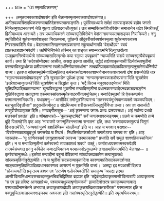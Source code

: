 +++
title = "01 स्मृत्यधिकरणम्"

+++
॥स्मृतयनवकाशदोषप्रसंग इति चेन्नान्यस्मृत्यनवकाशदोषप्रसंगात्॥ अतीतपञ्चत्रिंशदधिकरणन्यायातिदेशरूपत्वात्सङ्गतिः। पूर्वस्मिन्नध्याये सर्वज्ञं सत्यसङ्कल्पं ब्रह्मैव जगतो निमित्तमुपादानकारणं चेति श्रुतयः प्रतिपादयन्तीत्युक्तं। तत्र सम्भावितसर्वविधविरोध समाधानेन तदेव स्थिरीकर्तुं द्वितीयाध्याय आरभ्यते। तत्र प्रथमाधिकरणे सांख्यस्मृतिविरोधेन वेदांतानामन्यपरत्वाशङ्का निराक्रियते। ननु स्मृतिविरोधे श्रुतेरान्यपर्यशङ्का निरालम्बना, पूर्वतन्त्रे औदुंबरीसर्वस्पर्शनस्मृत्या श्रुतेरन्यपरत्वस्य निरस्तत्वादिति चेन्न। वेदांतानामतिगहननानाप्रकाराणां स्फुचार्थानामपि 'वेदार्थोऽयं" स्वयं ज्ञातस्तत्राज्ञानंभवेदपि। ऋषिभिर्निश्चेते तस्मिन् का शङ्का स्यान्महात्मभि'रित्युक्तरीत्या उपबृह्मणनिश्चेयार्थत्वे सांख्यव्यासादिस्मृत्योः कया स्मृत्या उपबृह्मणं" न्याय्यमिति संशये सांख्यस्मृत्यैवोपबृह्मणं कार्यं। तथा हि 'सदेवसोम्येदमग्र आसीत्, असद्वा इदमग्र आसीत्, तद्धेदं तर्ह्यव्याकृतमासी'दित्येवंरूपश्रुतीनां परस्परविरुद्धार्थतया प्रतीयमानानां स्वतोऽर्थनिर्णयासमर्थानां" तत्वप्रतिपादकसर्वज्ञकपिलस्मृत्यनुसारेणार्थनिर्णयो वाच्यः। इतरधा सांख्यस्मृतेर्मन्वादिस्मृतिवत् कर्मस्वरूपेऽप्यवकाशाभावेनानवकाशत्वरूपो दोषः प्रसज्येतेति तत्र 'स्मृत्यनवकाशदोषप्रसङ्ग' इति सूत्रखण्डेन पूर्वपक्षं कृत्वा 'नान्यस्मृत्यनवकाशदोषप्रसंगा'दिति सूत्रशेषेण 'इतरेषाञ्चानुपलब्धे'रिति सूत्रशेषेण च सिद्धांतः कृतः। 'यद्वै किञ्च मनुरवदत्तद्भेषज' मिति श्रुतिप्रतिपादितप्रामाण्यानां" श्रुत्यविरुद्धानां भूयसीनां मन्वादिस्मृतीनां प्रधानकारणवादेऽनवकाशप्रसङ्गेन श्रुतिविरुद्धाया अतादृश्या एकस्यास्सांख्यस्मृतेरनादरणीयत्वमुचितम्। मन्वादिस्मृतयो हि ऐककण्ठ्येन परमात्मानमभिदधति। यथाहमनुः--'आसीदिदं तमोभूत'मित्यारभ्य 'ततस्स्वयंभूर्भगवानव्यक्तो व्यञ्जयन्निदम्। महाभूतादिवृत्तौजाः" प्रादुरासीत्तमोनुदः॥ सोऽभिध्याय शरीरात्स्वात्सिसृक्षुर्विविधाः प्रजाः। अप एव ससर्जादौ तासुवीर्यमपासृजत'दिति। भगवद्गीतासुच-- 'अहं कृत्स्नस्य जगतः प्रभवः प्रलयस्तथा। अहं सर्वस्य प्रभवो मत्तस्सर्वं प्रवर्तत' इति॥ श्रीमहाभारते--'कुतस्सृष्टमिदं" सर्वं जगत्स्थावरजङ्गमम्। प्रलये च कमप्येति तन्मे ब्रूहि पितामहे'ति पृष्ट आह 'नारायणो जगन्मूर्तिरनन्तात्मा सनातन' इति, तथा 'तस्मादव्यक्तमुत्पन्नं त्रिगुणं द्विजसत्तमे'ति, 'अव्यक्तं पुरुषे ब्रह्मन्निष्क्रिय संप्रलीयत' इति च। आह च भगवान् पराशरः--'विष्णोस्सकाशादुद्भूतं जगत्तत्रैव च स्थितं। स्थितिसंयमकर्ताऽसौ जगतोऽस्य जगच्च स' इति। आह चापस्तंबः-- 'पूः प्राणिनस्सर्व एवगुहाशयस्ये'त्यारभ्य 'तस्मात्कायाः" प्रभवंति सर्वे समूलं शाश्वतिकस्सनित्य' इति। न च मन्वादिस्मृतीनां कर्मस्वरूपे सावकाशत्वं शक्यं" वक्तुं। कर्माराध्यपरमात्मस्वरूपेऽपि तात्पर्यसंभवात्॥ननु कपिलेन मन्वाद्यभिमतस्य परमात्मनोऽनुपलब्धेः तत्राप्रामाणिकत्वमिति चेत्तत्राह-- ॥ इतरेषांचानुलब्धेः॥ इतरेषां मन्वादीनां बहूनां वैदिकानां सांख्योक्तप्रकारेण तत्वानुपलब्धेः सांख्यस्मृतिर्नानुरोद्धव्येति। न च श्रुतीनां सदसदव्याकृतादिना कारणत्वप्रतिपादकत्वदर्शनात् साङ्ख्यस्मृतिप्रतिपादितप्रधानकारणत्व आश्रयणं न युक्तमिति वाच्यं। 'असद्वा इद मग्रआसी'दित्यत्र 'सोकामयते'ति प्रकृतस्य ब्रह्मण एव 'तदप्येष श्लोकोभवती'ति समाकृष्य 'असद्वा इदमग्र आसी'दित्यभिधानादसच्छब्दस्सूक्ष्मचिदचिद्विशिष्ट ब्रह्मपर इति 'तद्वेदंतर्ह्यव्याकृतमासी'दित्यत्रापि अव्याकृतस्य 'स एष इह प्रविष्ट आनखाग्रेभ्यः, पश्यत्यचक्षुस्सश्रृणोत्यकर्ण' इत्यादिनोत्तरत्र समाकृष्यमाणत्वात् पश्यत्वादीनामचेतने अभावात् अव्वाकृतशब्दोऽपि अव्याकृतशब्दिताव्यक्तशरीरक" परमात्मपर इति च वक्तुमुचितत्वान्नास्याश्शङ्काया अवकाश इति नसांख्यस्मृतिरनुरोद्धव्येति॥ इति स्मृत्यधिकरणम्॥